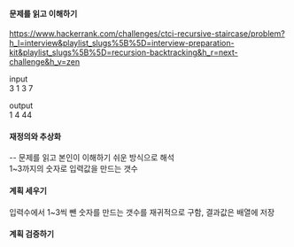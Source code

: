 #### 문제를 읽고 이해하기
https://www.hackerrank.com/challenges/ctci-recursive-staircase/problem?h_l=interview&playlist_slugs%5B%5D=interview-preparation-kit&playlist_slugs%5B%5D=recursion-backtracking&h_r=next-challenge&h_v=zen

input</br>
3
1
3
7

output</br>
1
4
44
 
#### 재정의와 추상화<br>
-- 문제를 읽고 본인이 이해하기 쉬운 방식으로 해석<br>
1~3까지의 숫자로 입력값을 만드는 갯수

#### 계획 세우기<br>
입력수에서 1~3씩 뺀 숫자를 만드는 갯수를 재귀적으로 구함, 결과값은 배열에 저장<br> 

#### 계획 검증하기
